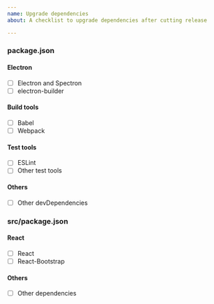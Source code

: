 ```yaml
---
name: Upgrade dependencies
about: A checklist to upgrade dependencies after cutting release

---
```


### package.json

#### Electron
- [ ] Electron and Spectron
- [ ] electron-builder

#### Build tools
- [ ] Babel
- [ ] Webpack

#### Test tools
- [ ] ESLint
- [ ] Other test tools

#### Others
- [ ] Other devDependencies

### src/package.json

#### React
- [ ] React
- [ ] React-Bootstrap

#### Others
- [ ] Other dependencies
